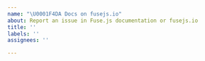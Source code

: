 ```yaml
---
name: "\U0001F4DA Docs on fusejs.io"
about: Report an issue in Fuse.js documentation or fusejs.io
title: ''
labels: ''
assignees: ''

---
```


<!--
Love Fuse.js? Please consider supporting:

👉https://github.com/sponsors/krisk
👉https://www.patreon.com/krisk
👉https://www.paypal.com/paypalme2/kirorisk
-->
